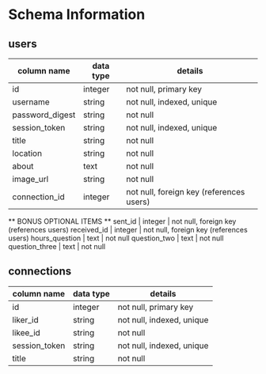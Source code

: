 # Schema Information


## users
column name     | data type | details
----------------|-----------|-----------------------
id              | integer   | not null, primary key
username        | string    | not null, indexed, unique
password_digest | string    | not null
session_token   | string    | not null, indexed, unique
title           | string    | not null
location        | string    | not null
about           | text      | not null
image_url       | string    | not null
connection_id   | integer   | not null, foreign key (references users)

** BONUS OPTIONAL ITEMS **
sent_id         | integer   | not null, foreign key (references users)
received_id     | integer   | not null, foreign key (references users)
hours_question  | text      | not null
question_two    | text      | not null
question_three  | text      | not null


## connections

column name     | data type | details
----------------|-----------|-----------------------
id              | integer   | not null, primary key
liker_id        | string    | not null, indexed, unique
likee_id        | string    | not null
session_token   | string    | not null, indexed, unique
title           | string    | not null
